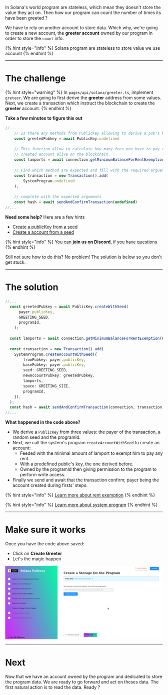 In Solana's world program are stateless, which mean they doesn't store the value they act on. Then how our program can count the number of times its have been greeted ? 

We have to rely on another account to store data. Which why, we're going to create a new account, the **greeter account** owned by our program in order to store the `count` info.

{% hint style="info" %}
Solana program are stateless to store value we use account
{% endhint %}

----------------------------------

# The challenge

{% hint style="warning" %}
In `pages/api/solana/greeter.ts`, implement `greteer`. We are going to first derive the **greeter** address from some values. Next, we create a transaction which instruct the blockchain to create the **greeter** account. 
{% endhint %}

**Take a few minutes to figure this out**

```typescript
//...
    // Is there any methods from PublicKey allowing to derive a pub's key from a seed ?
    const greetedPubkey = await PublicKey.undefined  

    // This function allow to calculate how many fees one have to pay to keep the newly 
    // created account alive on the blockchain.
    const lamports = await connection.getMinimumBalanceForRentExemption(GREETING_SIZE);

    // Find which method are expected and fill with the required arguements.
    const transaction = new Transaction().add(
        SystemProgram.undefined
    );
    
    // complete with the expected arguments 
    const hash = await sendAndConfirmTransaction(undefined)
//...
```

**Need some help?** Here are a few hints
* [Create a publicKey from a seed](https://solana-labs.github.io/solana-web3.js/classes/PublicKey.html#createWithSeed)  
* [Create a account from a seed](https://solana-labs.github.io/solana-web3.js/classes/SystemProgram.html#createAccountWithSeed)  

{% hint style="info" %}
[You can **join us on Discord**, if you have questions](https://discord.gg/fszyM7K)
{% endhint %}

Still not sure how to do this? No problem! The solution is below so you don't get stuck.

----------------------------------

# The solution

```typescript
//...
  const greetedPubkey = await PublicKey.createWithSeed(
      payer.publicKey,
      GREETING_SEED,
      programId,
    );

  const lamports = await connection.getMinimumBalanceForRentExemption(GREETING_SIZE);

  const transaction = new Transaction().add(
    SystemProgram.createAccountWithSeed({
        fromPubkey: payer.publicKey,
        basePubkey: payer.publicKey,
        seed: GREETING_SEED,
        newAccountPubkey: greetedPubkey,
        lamports,
        space: GREETING_SIZE,
        programId,
    }),
  );
  const hash = await sendAndConfirmTransaction(connection, transaction, [payer])
//...
```

**What happened in the code above?**

* We derive a `PublicKey` from three values: the payer of the transaction, a random seed and the programId.
* Next, we call the system's program `createAccountWithSeed` to create an account:
  * Feeded with the minimal amount of lamport to exempt him to pay any rent.
  * With a predefined public's key, the one derived before.
  * Owned by the programId then giving permission to the program to perform write access.  
* Finally we send and await that the transaction confirm; payer being the account created during firsts' steps.

{% hint style="info" %}
[Learn more about rent exemption](https://docs.solana.com/developing/programming-model/accounts#rent-exemption)
{% endhint %}

{% hint style="info" %}
[Learn more about system program](https://docs.solana.com/developing/runtime-facilities/programs#system-program)
{% endhint %}

----------------------------------

# Make sure it works

Once you have the code above saved:
* Click on **Create Greeter** 
* Let's the magic happen

![](../../../.gitbook/assets/solana-greeter-v3.gif)

----------------------------------

# Next

Now that we have an account owned by the program and dedicated to store the program data. We are ready to go forward and act on theses data.
The first natural action is to read the data. Ready ?
